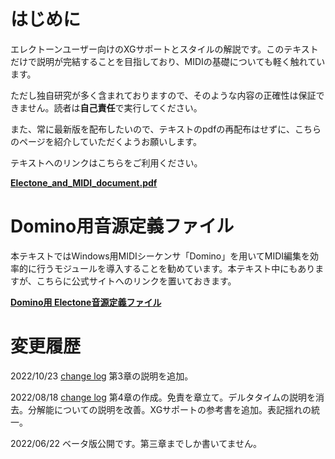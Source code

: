 # はじめに

エレクトーンユーザー向けのXGサポートとスタイルの解説です。このテキストだけで説明が完結することを目指しており、MIDIの基礎についても軽く触れています。

ただし独自研究が多く含まれておりますので、そのような内容の正確性は保証できません。読者は**自己責任**で実行してください。

また、常に最新版を配布したいので、テキストのpdfの再配布はせずに、こちらのページを紹介していただくようお願いします。

テキストへのリンクはこちらをご利用ください。

[**Electone_and_MIDI_document.pdf**](https://github.com/wakmin-oxo/Electone_and_MIDI_document/raw/main/pdf/Electone_and_MIDI_document.pdf)


# Domino用音源定義ファイル

本テキストではWindows用MIDIシーケンサ「Domino」を用いてMIDI編集を効率的に行うモジュールを導入することを勧めています。本テキスト中にもありますが、こちらに公式サイトへのリンクを置いておきます。

[**Domino用 Electone音源定義ファイル**](https://www.kamekyame.com/el/domino-define) 

# 変更履歴

2022/10/23 [change log](https://github.com/wakmin-oxo/Electone_and_MIDI_document/commit/c67494643caa32e6192dae591cae2fdddc0d2bb5)
第3章の説明を追加。

2022/08/18 [change log](https://github.com/wakmin-oxo/Electone_and_MIDI_document/commit/4e89b6b234101f20b9770f57f73acc6115e0d82d)
第4章の作成。免責を章立て。デルタタイムの説明を消去。分解能についての説明を改善。XGサポートの参考書を追加。表記揺れの統一。

2022/06/22
ベータ版公開です。第三章までしか書いてません。
